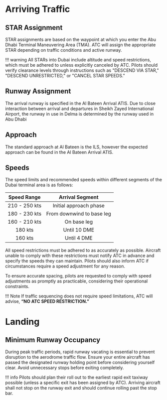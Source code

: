 # Arriving Traffic
## STAR Assignment
STAR assignments are based on the waypoint at which you enter the Abu Dhabi Terminal Maneuvering Area (TMA). ATC will assign the appropriate STAR depending on traffic conditions and active runway.

!!! warning
    All STARs into Dubai include altitude and speed restrictions, which must be adhered to unless explicitly canceled by ATC. Pilots should verify clearance levels through instructions such as "DESCEND VIA STAR," "DESCEND UNRESTRICTED," or "CANCEL STAR SPEEDS."

## Runway Assignment
The arrival runway is specified in the Al Bateen Arrival ATIS. Due to close interaction between arrival and departures in Sheikh Zayed International Airport, the runway in use in Delma is determined by the runway used in Abu Dhabi

## Approach
The standard approach at Al Bateen is the ILS, however the expected approach can be found in the Al Bateen Arrival ATIS.

## Speeds
The speed limits and recommended speeds within different segments of the Dubai terminal area is as follows:

|  Speed Range  |              Arrival Segment              |
|:-------------:|:-----------------------------------------:|
| 210 - 250 kts |           Initial approach phase          |
| 180 - 230 kts |         From downwind to base leg         |
| 160 - 210 kts |                 On base leg               |
|    180 kts    |                Until 10 DME               |
|    160 kts    |                Until 4 DME                |

All speed restrictions must be adhered to as accurately as possible. Aircraft unable to comply with these restrictions must notify ATC in advance and specify the speeds they can maintain. Pilots should also inform ATC if circumstances require a speed adjustment for any reason.

To ensure accurate spacing, pilots are requested to comply with speed adjustments as promptly as practicable, considering their operational constraints.

!!! Note
    If traffic sequencing does not require speed limitations, ATC will advise, **“NO ATC SPEED RESTRICTION.”**

# Landing
## Minimum Runway Occupancy
During peak traffic periods, rapid runway vacating is essential to prevent disruption to the aerodrome traffic flow. Ensure your entire aircraft has passed the designated runway holding point before considering yourself clear. Avoid unnecessary stops before exiting completely.

!!! info 
    Pilots should plan their roll out to the earliest rapid exit taxiway possible (unless a specific exit has been assigned by ATC). Arriving aircraft shall not stop on the runway exit and should continue rolling past the stop bar.
